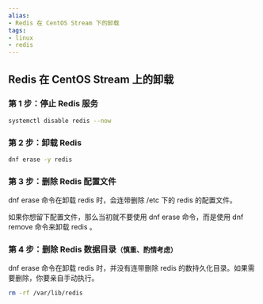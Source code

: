 ```yaml
---
alias: 
- Redis 在 CentOS Stream 下的卸载
tags: 
- linux
- redis 
---
```


## Redis 在 CentOS Stream 上的卸载

### 第 1 步：停止 Redis 服务

```sh
systemctl disable redis --now
```

### 第 2 步：卸载 Redis

```bash
dnf erase -y redis
```

### 第 3 步：删除 Redis 配置文件

dnf erase 命令在卸载 redis 时，会连带删除 /etc 下的 redis 的配置文件。

如果你想留下配置文件，那么当初就不要使用 dnf erase 命令，而是使用 dnf remove 命令来卸载 redis 。

### 第 4 步：删除 Redis 数据目录<small>（慎重、酌情考虑）</small>

dnf erase 命令在卸载 redis 时，并没有连带删除 redis 的数持久化目录。如果需要删除，你要亲自手动执行。

```sh
rm -rf /var/lib/redis
```